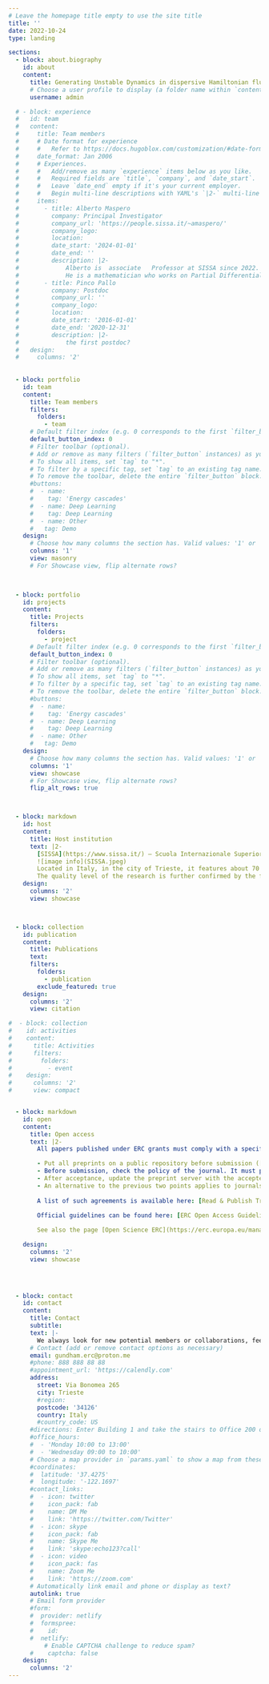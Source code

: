 ```yaml
---
# Leave the homepage title empty to use the site title
title: ''
date: 2022-10-24
type: landing

sections:
  - block: about.biography
    id: about
    content:
      title: Generating Unstable Dynamics in dispersive Hamiltonian fluids
      # Choose a user profile to display (a folder name within `content/authors/`)
      username: admin

  # - block: experience
  #   id: team
  #   content:
  #     title: Team members
  #     # Date format for experience
  #     #   Refer to https://docs.hugoblox.com/customization/#date-format
  #     date_format: Jan 2006
  #     # Experiences.
  #     #   Add/remove as many `experience` items below as you like.
  #     #   Required fields are `title`, `company`, and `date_start`.
  #     #   Leave `date_end` empty if it's your current employer.
  #     #   Begin multi-line descriptions with YAML's `|2-` multi-line prefix.
  #     items:
  #       - title: Alberto Maspero
  #         company: Principal Investigator
  #         company_url: 'https://people.sissa.it/~amaspero/'
  #         company_logo: 
  #         location: 
  #         date_start: '2024-01-01'
  #         date_end: ''
  #         description: |2-
  #             Alberto is  associate   Professor at SISSA since 2022. Previously, he has been assistant Professor at SISSA. He got a PhD in Mathematics  in 2014, in cotutelle between the University of Zurich and University of Milan.
  #             He is a mathematician who works on Partial Differential Equations (PDEs). 
  #       - title: Pinco Pallo
  #         company: Postdoc
  #         company_url: ''
  #         company_logo:
  #         location: 
  #         date_start: '2016-01-01'
  #         date_end: '2020-12-31'
  #         description: |2-
  #             the first postdoc?
  #   design:
  #     columns: '2'
  
  
  - block: portfolio
    id: team
    content:
      title: Team members
      filters:
        folders:
          - team
      # Default filter index (e.g. 0 corresponds to the first `filter_button` instance below).
      default_button_index: 0
      # Filter toolbar (optional).
      # Add or remove as many filters (`filter_button` instances) as you like.
      # To show all items, set `tag` to "*".
      # To filter by a specific tag, set `tag` to an existing tag name.
      # To remove the toolbar, delete the entire `filter_button` block.
      #buttons:
      #  - name: 
      #    tag: 'Energy cascades'
      #  - name: Deep Learning
      #    tag: Deep Learning
      #  - name: Other
      #   tag: Demo
    design:
      # Choose how many columns the section has. Valid values: '1' or '2'.
      columns: '1'
      view: masonry
      # For Showcase view, flip alternate rows?
        


  - block: portfolio
    id: projects
    content:
      title: Projects
      filters:
        folders:
          - project
      # Default filter index (e.g. 0 corresponds to the first `filter_button` instance below).
      default_button_index: 0
      # Filter toolbar (optional).
      # Add or remove as many filters (`filter_button` instances) as you like.
      # To show all items, set `tag` to "*".
      # To filter by a specific tag, set `tag` to an existing tag name.
      # To remove the toolbar, delete the entire `filter_button` block.
      #buttons:
      #  - name: 
      #    tag: 'Energy cascades'
      #  - name: Deep Learning
      #    tag: Deep Learning
      #  - name: Other
      #   tag: Demo
    design:
      # Choose how many columns the section has. Valid values: '1' or '2'.
      columns: '1'
      view: showcase
      # For Showcase view, flip alternate rows?
      flip_alt_rows: true



  - block: markdown
    id: host
    content:
      title: Host institution
      text: |2-
        [SISSA](https://www.sissa.it/) – Scuola Internazionale Superiore di Studi Avanzati – was founded in 1978 and is a scientific center of excellence within the national and international academic scene.
        ![image info](SISSA.jpeg)
        Located in Italy, in the city of Trieste, it features about 70 professors, 130 researchers, 300 PhD students. The School is surrounded by a 25 acre park, and offers a stunning view of the Gulf of Trieste.
        The quality level of the research is further confirmed by the fact that within the competitive field of European funding schemes SISSA holds the top position among Italian scientific institutes in terms of research grants obtained in relation to the number of researchers and professors. 
    design:
      columns: '2'
      view: showcase



  - block: collection
    id: publication
    content:
      title: Publications
      text: 
      filters:
        folders:
          - publication
        exclude_featured: true
    design:
      columns: '2'
      view: citation

#  - block: collection
#    id: activities
#    content:
#      title: Activities
#      filters:
#        folders:
#          - event
#    design:
#      columns: '2'
#      view: compact


  - block: markdown
    id: open
    content:
      title: Open access
      text: |2-
        All papers published under ERC grants must comply with a specific open access policy. This is a quick recap of best practices for compliance, meant for project members:

        - Put all preprints on a public repository before submission ([arXiv](https://arxiv.org/), [HAL](https://hal.archives-ouvertes.fr/), [SISSA preprint server](https://preprints.sissa.it/)). Note that [CVGMT](https://cvgmt.sns.it/) does not qualify as an open access repository.
        - Before submission, check the policy of the journal. It must permit the publication of the **accepted** version of the paper on a public repository with an **embargo period not longer than 6 months**. Use the following tool: [Open Policy Finder](https://openpolicyfinder.jisc.ac.uk/).
        - After acceptance, update the preprint server with the accepted version as soon as the embargo period has elapsed. Provide the DOI link as soon as it is available.
        - An alternative to the previous two points applies to journals that have special agreements with the HI and allow for gold open access publication without fees. 
        
        A list of such agreements is available here: [Read & Publish Transformative Agreements](https://library.sissa.it/readpublish-transformative-agreements). 
        
        Official guidelines can be found here: [ERC Open Access Guidelines](https://ec.europa.eu/research/participants/docs/h2020-funding-guide/cross-cutting-issues/open-access-data-management/open-access_en.htm#repository).

        See also the page [Open Science ERC](https://erc.europa.eu/manage-your-project/open-science).

    design:
      columns: '2'
      view: showcase
  
  


  - block: contact
    id: contact
    content:
      title: Contact
      subtitle:
      text: |-
        We always look for new potential members or collaborations, feel free to contact us
      # Contact (add or remove contact options as necessary)
      email: gundham.erc@proton.me
      #phone: 888 888 88 88
      #appointment_url: 'https://calendly.com'
      address:
        street: Via Bonomea 265
        city: Trieste
        #region: 
        postcode: '34126'
        country: Italy
        #country_code: US
      #directions: Enter Building 1 and take the stairs to Office 200 on Floor 2
      #office_hours:
      #  - 'Monday 10:00 to 13:00'
      #  - 'Wednesday 09:00 to 10:00'
      # Choose a map provider in `params.yaml` to show a map from these coordinates
      #coordinates:
      #  latitude: '37.4275'
      #  longitude: '-122.1697'  
      #contact_links:
      #  - icon: twitter
      #    icon_pack: fab
      #    name: DM Me
      #    link: 'https://twitter.com/Twitter'
      #  - icon: skype
      #    icon_pack: fab
      #    name: Skype Me
      #    link: 'skype:echo123?call'
      #  - icon: video
      #    icon_pack: fas
      #    name: Zoom Me
      #    link: 'https://zoom.com'
      # Automatically link email and phone or display as text?
      autolink: true
      # Email form provider
      #form:
      #  provider: netlify
      #  formspree:
      #    id:
      #  netlify:
          # Enable CAPTCHA challenge to reduce spam?
      #    captcha: false
    design:
      columns: '2'
---
```



[def]: https://assets.digitalocean.com/articles/alligator/boo.svg